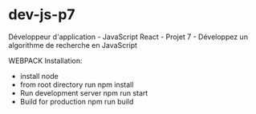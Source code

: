 # dev-js-p7
Développeur d'application - JavaScript React - Projet 7 - Développez un algorithme de recherche en JavaScript

WEBPACK
Installation:
- install node
- from root directory run npm install
- Run development server npm run start
- Build for production npm run build
